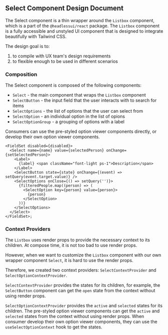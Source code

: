 
## Select Component Design Document

The Select component is a thin wrapper around the `Listbox` component, which is a part of the `@headlessui/react` package. The `Listbox` component is a fully accessible and unstyled UI component that is designed to integrate beautifully with Tailwind CSS.

The design goal is to:
1. to compile with UX team's design requirements
2. to flexible enough to be used in different scenarios

### Composition

The Select component is composed of the following components:
- `Select` - the main component that wraps the `Listbox` component
- `SelectButton` - the input field that the user interacts with to search for items
- `SelectOptions` - the list of options that the user can select from
- `SelectOption` - an individual option in the list of opions
- `SelectOptionGroup` - a grouping of options with a label

Consumers can use the pre-styled option viewer components directly, or develop their own option viewer components.

```tsx
<FieldSet disabled={disabled}>
  <Select name={name} value={selectedPerson} onChange={setSelectedPerson}>
    <Label>
      {label} <span className="font-light ps-1">Description</span>
    </Label>
    <SelectButton state={state} onChange={(event) => setQuery(event.target.value)} />
    <SelectOptions onClose={() => setQuery('')}>
      {filteredPeople.map((person) => (
        <SelectOption key={person} value={person}>
          {person}
        </SelectOption>
      ))}
    </SelectOptions>
  </Select>
</FieldSet>;
```

### Context Providers

The `Listbox` uses render props to provide the necessary context to its children. At compose time, it is not too bad to use render props. 

However, when we want to customize the `Listbox` component with our own wrapper component `Select`, it is hard to use the render props.

Therefore, we created two context providers: `SelectContextProvider` and `SelectOptionContextProvider`.

`SelectContextProvider` provides the states for its children, for example, the `SelectButton` component can get the `open` state from the context without using render props.

`SelectOptionContextProvider` provides the `active` and `selected` states for its children. The pre-styled option viewer components can get the `active` and `selected` states from the context without using render props. When consumer develop their own option viewer components, they can use the `useSelectOptionContext` hook to get the states.